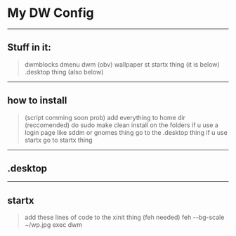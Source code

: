 # My DW Config
-----
## Stuff in it:
> dwmblocks
> dmenu
> dwm (obv)
> wallpaper
> st
> startx thing (it is below)
> .desktop thing (also below)
-----
## how to install
> (script comming soon prob)
> add everything to home dir (reccomended)
> do sudo make clean install on the folders
> if u use a login page like sddm or gnomes thing go to the .desktop thing
> if u use startx go to startx thing
-----
## .desktop
> 

-----
## startx
> add these lines of code to the xinit thing (feh needed)
feh --bg-scale ~/wp.jpg
exec dwm

